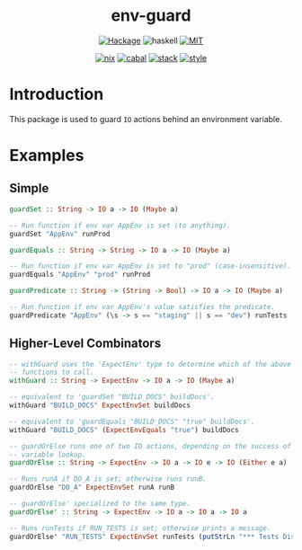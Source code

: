 <div align="center">

# env-guard

[![Hackage](https://img.shields.io/hackage/v/env-guard)](https://hackage.haskell.org/package/env-guard)
![haskell](https://img.shields.io/static/v1?label=&message=9.4&logo=haskell&logoColor=655889&labelColor=2f353e&color=655889)
[![MIT](https://img.shields.io/github/license/tbidne/env-guard?color=blue)](https://opensource.org/licenses/MIT)

[![nix](http://img.shields.io/github/actions/workflow/status/tbidne/env-guard/nix.yaml?branch=main&label=nix&logo=nixos&logoColor=85c5e7&labelColor=2f353c)](https://github.com/tbidne/env-guard/actions/workflows/nix.yaml)
[![cabal](http://img.shields.io/github/actions/workflow/status/tbidne/env-guard/cabal.yaml?branch=main&label=cabal&labelColor=2f353c)](https://github.com/tbidne/env-guard/actions/workflows/cabal.yaml)
[![stack](http://img.shields.io/github/actions/workflow/status/tbidne/env-guard/stack.yaml?branch=main&label=stack&logoColor=white&labelColor=2f353c)](https://github.com/tbidne/env-guard/actions/workflows/stack.yaml)
[![style](http://img.shields.io/github/actions/workflow/status/tbidne/env-guard/style.yaml?branch=main&label=style&logoColor=white&labelColor=2f353c)](https://github.com/tbidne/env-guard/actions/workflows/style.yaml)

</div>

# Introduction

This package is used to guard `IO` actions behind an environment variable.

# Examples

## Simple

```haskell
guardSet :: String -> IO a -> IO (Maybe a)

-- Run function if env var AppEnv is set (to anything).
guardSet "AppEnv" runProd
```

```haskell
guardEquals :: String -> String -> IO a -> IO (Maybe a)

-- Run function if env var AppEnv is set to "prod" (case-insensitive).
guardEquals "AppEnv" "prod" runProd
```

```haskell
guardPredicate :: String -> (String -> Bool) -> IO a -> IO (Maybe a)

-- Run function if env var AppEnv's value satisfies the predicate.
guardPredicate "AppEnv" (\s -> s == "staging" || s == "dev") runTests
```

## Higher-Level Combinators

```haskell
-- withGuard uses the 'ExpectEnv' type to determine which of the above three
-- functions to call.
withGuard :: String -> ExpectEnv -> IO a -> IO (Maybe a)

-- equivalent to 'guardSet "BUILD_DOCS" buildDocs'.
withGuard "BUILD_DOCS" ExpectEnvSet buildDocs

-- equivalent to 'guardEquals "BUILD_DOCS" "true" buildDocs'.
withGuard "BUILD_DOCS" (ExpectEnvEquals "true") buildDocs
```

```haskell
-- guardOrElse runs one of two IO actions, depending on the success of the env
-- variable lookup.
guardOrElse :: String -> ExpectEnv -> IO a -> IO e -> IO (Either e a)

-- Runs runA if DO_A is set; otherwise runs runB.
guardOrElse "DO_A" ExpectEnvSet runA runB

-- guardOrElse' specialized to the same type.
guardOrElse' :: String -> ExpectEnv -> IO a -> IO a -> IO a

-- Runs runTests if RUN_TESTS is set; otherwise prints a message.
guardOrElse' "RUN_TESTS" ExpectEnvSet runTests (putStrLn "*** Tests Disabled ***")
```